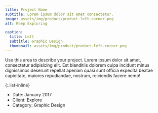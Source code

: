 ```yaml
---
title: Project Name
subtitle: Lorem ipsum dolor sit amet consectetur.
image: assets/img/product/product-left-corner.png
alt: Keep Exploring

caption:
  title: Left
  subtitle: Graphic Design
  thumbnail: assets/img/product/product-left-corner.png
---
```


Use this area to describe your project. Lorem ipsum dolor sit amet, consectetur adipisicing elit. Est blanditiis dolorem culpa incidunt minus dignissimos deserunt repellat aperiam quasi sunt officia expedita beatae cupiditate, maiores repudiandae, nostrum, reiciendis facere nemo!

{:.list-inline}

- Date: January 2017
- Client: Explore
- Category: Graphic Design
